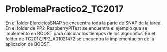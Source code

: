# ProblemaPractico2_TC2017

En el folder EjerciciosSNAP se encuentra toda la parte de SNAP de la tarea. 
En el folder de PP2_RaspberryPiTest se encuentra el ejemplo que se implemento en BOOST para calcular los tiempos de los algorimtos. 
En el folder de TC2017_PP2_A01021472 se encuentra la implementacion de la aplicacion de BOOST.
